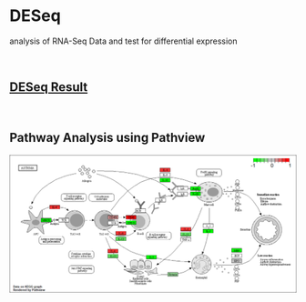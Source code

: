 # DESeq
analysis of RNA-Seq Data and test for differential expression

<br/>

## [DESeq Result](https://github.com/jameshyojaelee/DESeq/blob/main/deseq_results.csv)

<br/>

## Pathway Analysis using Pathview
![alt text](https://github.com/jameshyojaelee/DESeq/blob/main/hsa05310.pathview.png)
